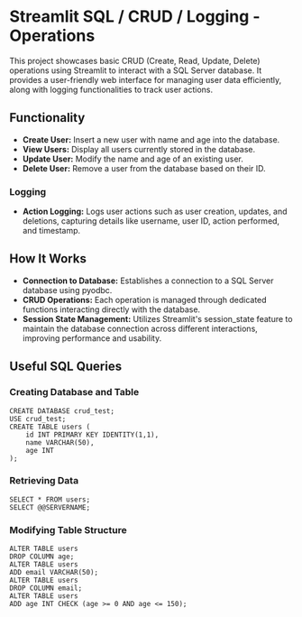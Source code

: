 # Streamlit SQL / CRUD / Logging - Operations

This project showcases basic CRUD (Create, Read, Update, Delete) operations using Streamlit to interact with a SQL Server database. It provides a user-friendly web interface for managing user data efficiently, along with logging functionalities to track user actions.

## Functionality
- <b>Create User:</b> Insert a new user with name and age into the database.
- <b>View Users:</b> Display all users currently stored in the database.
- <b>Update User:</b> Modify the name and age of an existing user.
- <b>Delete User:</b> Remove a user from the database based on their ID.

### Logging
- <strong>Action Logging:</strong> Logs user actions such as user creation, updates, and deletions, capturing details like username, user ID, action performed, and timestamp.

## How It Works
<ul>
        <li><strong>Connection to Database:</strong> Establishes a connection to a SQL Server database using pyodbc.</li>
        <li><strong>CRUD Operations:</strong> Each operation is managed through dedicated functions interacting directly with the database.</li>
        <li><strong>Session State Management:</strong> Utilizes Streamlit's session_state feature to maintain the database connection across different interactions, improving performance and usability.</li>
    </ul>

## Useful SQL Queries

### Creating Database and Table
<pre><code>CREATE DATABASE crud_test;
USE crud_test;
CREATE TABLE users (
    id INT PRIMARY KEY IDENTITY(1,1),
    name VARCHAR(50),
    age INT
);</code></pre>

### Retrieving Data
<pre><code>SELECT * FROM users;
SELECT @@SERVERNAME;</code></pre>

### Modifying Table Structure
<pre><code>ALTER TABLE users
DROP COLUMN age;
ALTER TABLE users
ADD email VARCHAR(50);
ALTER TABLE users
DROP COLUMN email;
ALTER TABLE users
ADD age INT CHECK (age >= 0 AND age <= 150);</code></pre>
